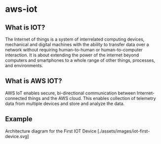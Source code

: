 # aws-iot
## What is IOT?
The Internet of things is a system of interrelated computing devices, mechanical and digital machines with the ability to transfer data over a network without requiring human-to-human or human-to-computer interaction.
It is about extending the power of the internet beyond computers and smartphones to a whole range of other things, processes, and environments.


## What is AWS IOT?
AWS IoT enables secure, bi-directional communication between Internet-connected things and the AWS cloud. This enables collection of telemetry data from multiple devices and store and analyze the data.

## Example
Architecture diagram for the First IOT Device [./assets/images/iot-first-device.svg]
